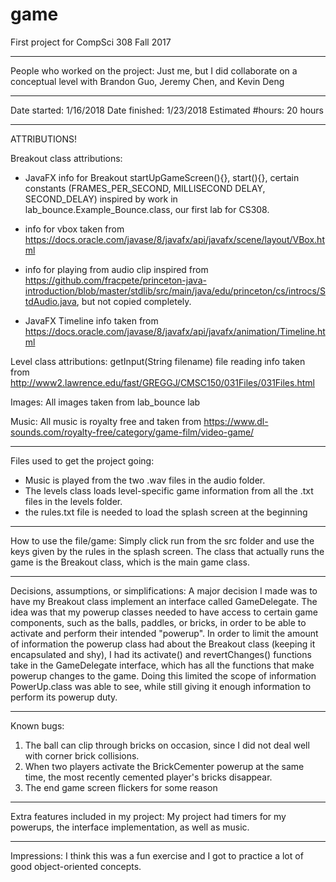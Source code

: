 game
====

First project for CompSci 308 Fall 2017
__________________________________________________________________
People who worked on the project:
Just me, but I did collaborate on a conceptual level with Brandon Guo, Jeremy Chen, and Kevin Deng
__________________________________________________________________
Date started: 1/16/2018
Date finished: 1/23/2018
Estimated #hours: 20 hours
__________________________________________________________________
ATTRIBUTIONS!

Breakout class attributions: 

- JavaFX info for Breakout startUpGameScreen(){}, start(){}, certain constants (FRAMES_PER_SECOND, MILLISECOND DELAY, SECOND_DELAY)
inspired by work in lab_bounce.Example_Bounce.class, our first lab for CS308.

- info for vbox taken from https://docs.oracle.com/javase/8/javafx/api/javafx/scene/layout/VBox.html

- info for playing from audio clip inspired from https://github.com/fracpete/princeton-java-introduction/blob/master/stdlib/src/main/java/edu/princeton/cs/introcs/StdAudio.java, but not copied completely.

- JavaFX Timeline info taken from https://docs.oracle.com/javase/8/javafx/api/javafx/animation/Timeline.html

Level class attributions: getInput(String filename) file reading info taken from
http://www2.lawrence.edu/fast/GREGGJ/CMSC150/031Files/031Files.html

Images: All images taken from lab_bounce lab

Music: All music is royalty free and taken from https://www.dl-sounds.com/royalty-free/category/game-film/video-game/
__________________________________________________________________
Files used to get the project going:
- Music is played from the two .wav files in the audio folder.
- The levels class loads level-specific game information from all the .txt files in the levels folder.
- the rules.txt file is needed to load the splash screen at the beginning
__________________________________________________________________
How to use the file/game:
Simply click run from the src folder and use the keys given by the rules in the splash screen. The class that actually runs the game is the Breakout class, which is the main game class.
__________________________________________________________________
Decisions, assumptions, or simplifications:
A major decision I made was to have my Breakout class implement an interface called GameDelegate. The idea was that my powerup classes needed to have access to certain game components, such as the balls, paddles, or bricks, in order to be able to activate and perform their intended "powerup". In order to limit the amount of information the powerup class had about the Breakout class (keeping it encapsulated and shy), I had its activate() and revertChanges() functions take in the GameDelegate interface, which has all the functions that make powerup changes to the game. Doing this limited the scope of information PowerUp.class was able to see, while still giving it enough information to perform its powerup duty.
__________________________________________________________________
Known bugs:
1. The ball can clip through bricks on occasion, since I did not deal well with corner brick collisions.
2. When two players activate the BrickCementer powerup at the same time, the most recently cemented player's bricks disappear.
3. The end game screen flickers for some reason
__________________________________________________________________
Extra features included in my project:
My project had timers for my powerups, the interface implementation, as well as music.
__________________________________________________________________
Impressions:
I think this was a fun exercise and I got to practice a lot of good object-oriented concepts.
